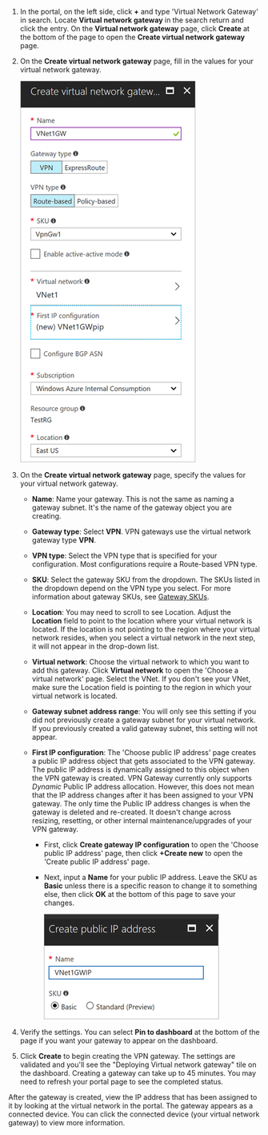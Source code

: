 1. In the portal, on the left side, click **+** and type 'Virtual Network Gateway' in search. Locate **Virtual network gateway** in the search return and click the entry. On the **Virtual network gateway** page, click **Create** at the bottom of the page to open the **Create virtual network gateway** page.
2. On the **Create virtual network gateway** page, fill in the values for your virtual network gateway.

    ![Create virtual network gateway page fields](./media/vpn-gateway-add-gw-p2s-rm-portal-include/p2sgw.png "Create virtual network gateway page fields")
3. On the **Create virtual network gateway** page, specify the values for your virtual network gateway.

    - **Name**: Name your gateway. This is not the same as naming a gateway subnet. It's the name of the gateway object you are creating.
    - **Gateway type**: Select **VPN**. VPN gateways use the virtual network gateway type **VPN**. 
    - **VPN type**: Select the VPN type that is specified for your configuration. Most configurations require a Route-based VPN type.
    - **SKU**: Select the gateway SKU from the dropdown. The SKUs listed in the dropdown depend on the VPN type you select. For more information about gateway SKUs, see [Gateway SKUs](../articles/vpn-gateway/vpn-gateway-about-vpn-gateway-settings.md#gwsku).
    - **Location**: You may need to scroll to see Location. Adjust the **Location** field to point to the location where your virtual network is located. If the location is not pointing to the region where your virtual network resides, when you select a virtual network in the next step, it will not appear in the drop-down list.
    - **Virtual network**: Choose the virtual network to which you want to add this gateway. Click **Virtual network** to open the 'Choose a virtual network' page. Select the VNet. If you don't see your VNet, make sure the Location field is pointing to the region in which your virtual network is located.
    - **Gateway subnet address range**: You will only see this setting if you did not previously create a gateway subnet for your virtual network. If you previously created a valid gateway subnet, this setting will not appear.
    - **First IP configuration**: The 'Choose public IP address' page creates a public IP address object that gets associated to the VPN gateway. The public IP address is dynamically assigned to this object when the VPN gateway is created. VPN Gateway currently only supports *Dynamic* Public IP address allocation. However, this does not mean that the IP address changes after it has been assigned to your VPN gateway. The only time the Public IP address changes is when the gateway is deleted and re-created. It doesn't change across resizing, resetting, or other internal maintenance/upgrades of your VPN gateway.

      - First, click **Create gateway IP configuration** to open the 'Choose public IP address' page, then click **+Create new** to open the 'Create public IP address' page.
      - Next, input a **Name** for your public IP address. Leave the SKU as **Basic** unless there is a specific reason to change it to something else, then click **OK** at the bottom of this page to save your changes.

        ![Create public IP](./media/vpn-gateway-add-gw-s2s-rm-portal-include/gwip.png "Create PIP")

4. Verify the settings. You can select **Pin to dashboard** at the bottom of the page if you want your gateway to appear on the dashboard. 
5. Click **Create** to begin creating the VPN gateway. The settings are validated and you'll see the "Deploying Virtual network gateway" tile on the dashboard. Creating a gateway can take up to 45 minutes. You may need to refresh your portal page to see the completed status.

After the gateway is created, view the IP address that has been assigned to it by looking at the virtual network in the portal. The gateway appears as a connected device. You can click the connected device (your virtual network gateway) to view more information.

<!-- ms.date: 12/12/2017 -->